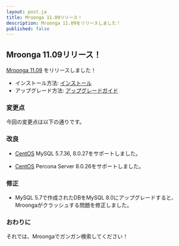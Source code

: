 ```yaml
---
layout: post.ja
title: Mroonga 11.09リリース！
description: Mroonga 11.09をリリースしました！
published: false
---
```


## Mroonga 11.09リリース！

[Mroonga 11.09](/ja/docs/news.html#release-11-09) をリリースしました！

* インストール方法: [インストール](/ja/docs/install.html)
* アップグレード方法: [アップグレードガイド](/ja/docs/upgrade.html)

### 変更点

今回の変更点は以下の通りです。

### 改良

* [CentOS](/ja/docs/install/centos.html) MySQL 5.7.36, 8.0.27をサポートしました。

* [CentOS](/ja/docs/install/centos.html) Percona Server 8.0.26をサポートしました。

### 修正

* MySQL 5.7で作成されたDBをMySQL 8.0にアップグレードすると、Mroongaがクラッシュする問題を修正しました。

### おわりに

それでは、Mroongaでガンガン検索してください！
